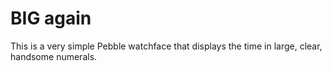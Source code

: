 # BIG again
This is a very simple Pebble watchface that displays the time in large, clear, handsome numerals.